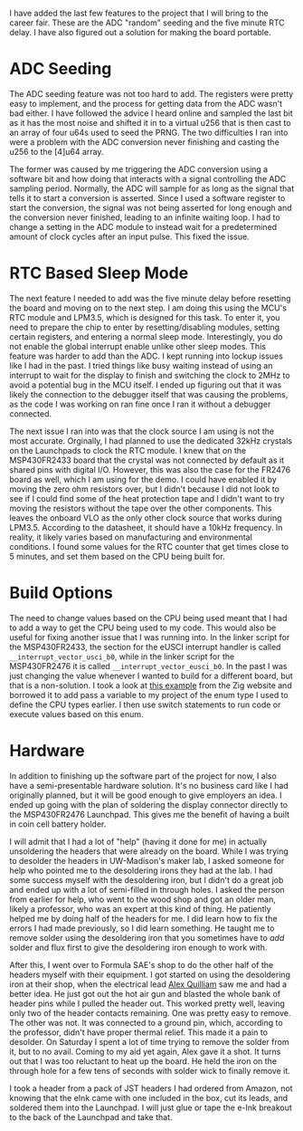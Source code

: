 I have added the last few features to the project that I will bring to the career fair. These are the ADC "random" seeding and the five minute RTC delay. I have also figured out a solution for making the board portable.

# ADC Seeding
The ADC seeding feature was not too hard to add. The registers were pretty easy to implement, and the process for getting data from the ADC wasn't bad either. I have followed the advice I heard online and sampled the last bit as it has the most noise and shifted it in to a virtual u256 that is then cast to an array of four u64s used to seed the PRNG. The two difficulties I ran into were a problem with the ADC conversion never finishing and casting the u256 to the \[4\]u64 array.

The former was caused by me triggering the ADC conversion using a software bit and how doing that interacts with a signal controlling the ADC sampling period. Normally, the ADC will sample for as long as the signal that tells it to start a conversion is asserted. Since I used a software register to start the conversion, the signal was not being asserted for long enough and the conversion never finished, leading to an infinite waiting loop. I had to change a setting in the ADC module to instead wait for a predetermined amount of clock cycles after an input pulse. This fixed the issue.

# RTC Based Sleep Mode
The next feature I needed to add was the five minute delay before resetting the board and moving on to the next step. I am doing this using the MCU's RTC module and LPM3.5, which is designed for this task. To enter it, you need to prepare the chip to enter by resetting/disabling modules, setting certain registers, and entering a normal sleep mode. Interestingly, you do not enable the global interrupt enable unlike other sleep modes. This feature was harder to add than the ADC. I kept running into lockup issues like I had in the past. I tried things like busy waiting instead of using an interrupt to wait for the display to finish and switching the clock to 2MHz to avoid a potential bug in the MCU itself. I ended up figuring out that it was likely the connection to the debugger itself that was causing the problems, as the code I was working on ran fine once I ran it without a debugger connected.

The next issue I ran into was that the clock source I am using is not the most accurate. Orginally, I had planned to use the dedicated 32kHz crystals on the Launchpads to clock the RTC module. I knew that on the MSP430FR2433 board that the crystal was not connected by default as it shared pins with digital I/O. However, this was also the case for the FR2476 board as well, which I am using for the demo. I could have enabled it by moving the zero ohm resistors over, but I didn't because I did not look to see if I could find some of the heat protection tape and I didn't want to try moving the resistors without the tape over the other components. This leaves the onboard VLO as the only other clock source that works during LPM3.5. According to the datasheet, it should have a 10kHz frequency. In reality, it likely varies based on manufacturing and environmental conditions. I found some values for the RTC counter that get times close to 5 minutes, and set them based on the CPU being built for.

# Build Options
The need to change values based on the CPU being used meant that I had to add a way to get the CPU being used to my code. This would also be useful for fixing another issue that I was running into. In the linker script for the MSP430FR2433, the section for the eUSCI interrupt handler is called `__interrupt_vector_usci_b0`, while in the linker script for the MSP430FR2476 it is called `__interrupt_vector_eusci_b0`. In the past I was just changing the value whenever I wanted to build for a different board, but that is a non-solution. I took a look at [this example](https://ziglang.org/learn/build-system/#conditional-compilation) from the Zig website and borrowed it to add pass a variable to my project of the enum type I used to define the CPU types earlier. I then use switch statements to run code or execute values based on this enum.

# Hardware
In addition to finishing up the software part of the project for now, I also have a semi-presentable hardware solution. It's no business card like I had originally planned, but it will be good enough to give employers an idea. I ended up going with the plan of soldering the display connector directly to the MSP430FR2476 Launchpad. This gives me the benefit of having a built in coin cell battery holder.

I will admit that I had a lot of "help" (having it done for me) in actually unsoldering the headers that were already on the board. While I was trying to desolder the headers in UW-Madison's maker lab, I asked someone for help who pointed me to the desoldering irons they had at the lab. I had some success myself with the desoldering iron, but I didn't do a great job and ended up with a lot of semi-filled in through holes. I asked the person from earlier for help, who went to the wood shop and got an older man, likely a professor, who was an expert at this kind of thing. He patiently helped me by doing half of the headers for me. I did learn how to fix the errors I had made previously, so I did learn something. He taught me to remove solder using the desoldering iron that you sometimes have to *add* solder and flux first to give the desoldering iron enough to work with.

After this, I went over to Formula SAE's shop to do the other half of the headers myself with their equipment. I got started on using the desoldering iron at their shop, when the electrical lead [Alex Quilliam](https://www.linkedin.com/in/alexander-quilliam-627831248/) saw me and had a better idea. He just got out the hot air gun and blasted the whole bank of header pins while I pulled the header out. This worked pretty well, leaving only two of the header contacts remaining. One was pretty easy to remove. The other was not. It was connected to a ground pin, which, according to the professor, didn't have proper thermal relief. This made it a pain to desolder. On Saturday I spent a lot of time trying to remove the solder from it, but to no avail. Coming to my aid yet again, Alex gave it a shot. It turns out that I was too reluctant to heat up the board. He held the iron on the through hole for a few tens of seconds with solder wick to finally remove it.

I took a header from a pack of JST headers I had ordered from Amazon, not knowing that the eInk came with one included in the box, cut its leads, and soldered them into the Launchpad. I will just glue or tape the e-Ink breakout to the back of the Launchpad and take that.